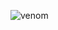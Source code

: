 ![venom](https://capsule-render.vercel.app/api?type=venom&height=200&text=슬기로운%20코치%20생활.&fontSize=70&color=random:8871e5,100:b678c4&stroke=b678c4)
